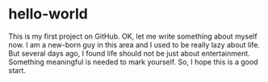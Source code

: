 # hello-world
This is my first project on GitHub.
OK, let me write something about myself now. I am a new-born guy in this area and I used to be really lazy about life. But several days ago, I found life should not be just about entertainment. Something meaningful is needed to mark yourself. So, I hope this is a good start.
